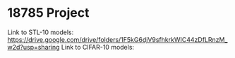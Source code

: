# 18785 Project

Link to STL-10 models: https://drive.google.com/drive/folders/1F5kG6djV9sfhkrkWIC44zDfLRnzM_w2d?usp=sharing
Link to CIFAR-10 models: 
